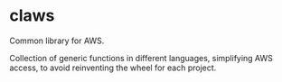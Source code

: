 # claws
Common library for AWS.

Collection of generic functions in different languages, simplifying AWS access, to avoid reinventing the wheel for each project.
